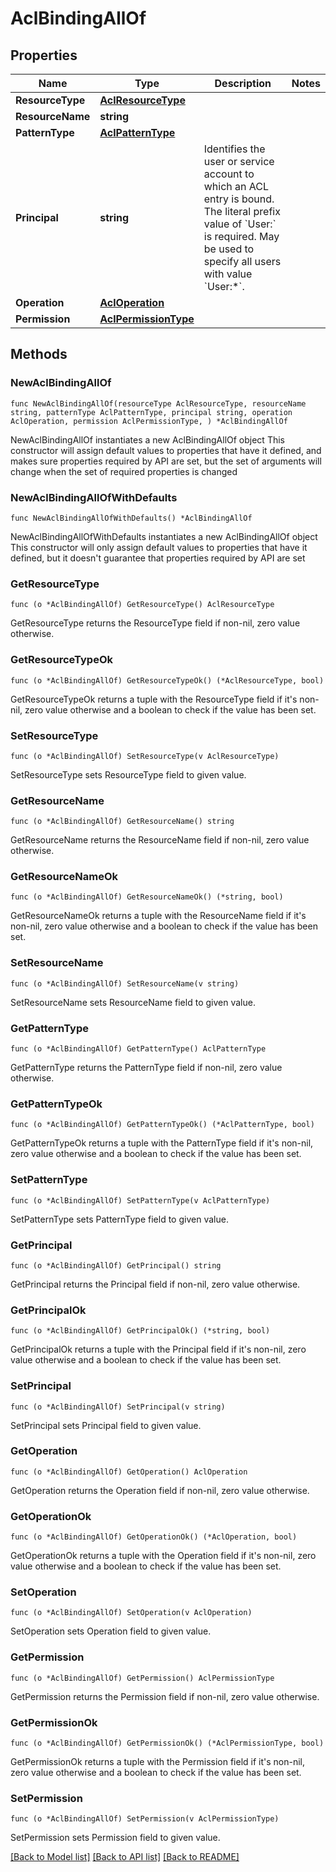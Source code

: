 # AclBindingAllOf

## Properties

Name | Type | Description | Notes
------------ | ------------- | ------------- | -------------
**ResourceType** | [**AclResourceType**](AclResourceType.md) |  | 
**ResourceName** | **string** |  | 
**PatternType** | [**AclPatternType**](AclPatternType.md) |  | 
**Principal** | **string** | Identifies the user or service account to which an ACL entry is bound. The literal prefix value of &#x60;User:&#x60; is required. May be used to specify all users with value &#x60;User:*&#x60;. | 
**Operation** | [**AclOperation**](AclOperation.md) |  | 
**Permission** | [**AclPermissionType**](AclPermissionType.md) |  | 

## Methods

### NewAclBindingAllOf

`func NewAclBindingAllOf(resourceType AclResourceType, resourceName string, patternType AclPatternType, principal string, operation AclOperation, permission AclPermissionType, ) *AclBindingAllOf`

NewAclBindingAllOf instantiates a new AclBindingAllOf object
This constructor will assign default values to properties that have it defined,
and makes sure properties required by API are set, but the set of arguments
will change when the set of required properties is changed

### NewAclBindingAllOfWithDefaults

`func NewAclBindingAllOfWithDefaults() *AclBindingAllOf`

NewAclBindingAllOfWithDefaults instantiates a new AclBindingAllOf object
This constructor will only assign default values to properties that have it defined,
but it doesn't guarantee that properties required by API are set

### GetResourceType

`func (o *AclBindingAllOf) GetResourceType() AclResourceType`

GetResourceType returns the ResourceType field if non-nil, zero value otherwise.

### GetResourceTypeOk

`func (o *AclBindingAllOf) GetResourceTypeOk() (*AclResourceType, bool)`

GetResourceTypeOk returns a tuple with the ResourceType field if it's non-nil, zero value otherwise
and a boolean to check if the value has been set.

### SetResourceType

`func (o *AclBindingAllOf) SetResourceType(v AclResourceType)`

SetResourceType sets ResourceType field to given value.


### GetResourceName

`func (o *AclBindingAllOf) GetResourceName() string`

GetResourceName returns the ResourceName field if non-nil, zero value otherwise.

### GetResourceNameOk

`func (o *AclBindingAllOf) GetResourceNameOk() (*string, bool)`

GetResourceNameOk returns a tuple with the ResourceName field if it's non-nil, zero value otherwise
and a boolean to check if the value has been set.

### SetResourceName

`func (o *AclBindingAllOf) SetResourceName(v string)`

SetResourceName sets ResourceName field to given value.


### GetPatternType

`func (o *AclBindingAllOf) GetPatternType() AclPatternType`

GetPatternType returns the PatternType field if non-nil, zero value otherwise.

### GetPatternTypeOk

`func (o *AclBindingAllOf) GetPatternTypeOk() (*AclPatternType, bool)`

GetPatternTypeOk returns a tuple with the PatternType field if it's non-nil, zero value otherwise
and a boolean to check if the value has been set.

### SetPatternType

`func (o *AclBindingAllOf) SetPatternType(v AclPatternType)`

SetPatternType sets PatternType field to given value.


### GetPrincipal

`func (o *AclBindingAllOf) GetPrincipal() string`

GetPrincipal returns the Principal field if non-nil, zero value otherwise.

### GetPrincipalOk

`func (o *AclBindingAllOf) GetPrincipalOk() (*string, bool)`

GetPrincipalOk returns a tuple with the Principal field if it's non-nil, zero value otherwise
and a boolean to check if the value has been set.

### SetPrincipal

`func (o *AclBindingAllOf) SetPrincipal(v string)`

SetPrincipal sets Principal field to given value.


### GetOperation

`func (o *AclBindingAllOf) GetOperation() AclOperation`

GetOperation returns the Operation field if non-nil, zero value otherwise.

### GetOperationOk

`func (o *AclBindingAllOf) GetOperationOk() (*AclOperation, bool)`

GetOperationOk returns a tuple with the Operation field if it's non-nil, zero value otherwise
and a boolean to check if the value has been set.

### SetOperation

`func (o *AclBindingAllOf) SetOperation(v AclOperation)`

SetOperation sets Operation field to given value.


### GetPermission

`func (o *AclBindingAllOf) GetPermission() AclPermissionType`

GetPermission returns the Permission field if non-nil, zero value otherwise.

### GetPermissionOk

`func (o *AclBindingAllOf) GetPermissionOk() (*AclPermissionType, bool)`

GetPermissionOk returns a tuple with the Permission field if it's non-nil, zero value otherwise
and a boolean to check if the value has been set.

### SetPermission

`func (o *AclBindingAllOf) SetPermission(v AclPermissionType)`

SetPermission sets Permission field to given value.



[[Back to Model list]](../README.md#documentation-for-models) [[Back to API list]](../README.md#documentation-for-api-endpoints) [[Back to README]](../README.md)


